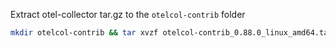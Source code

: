 Extract otel-collector tar.gz to the `otelcol-contrib` folder

```bash
mkdir otelcol-contrib && tar xvzf otelcol-contrib_0.88.0_linux_amd64.tar.gz -C otelcol-contrib
```
